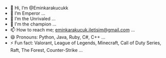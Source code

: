 - 👋 Hi, I’m @Eminkarakucukk
- 👀 I’m Emperor ...
- 🌱 I’m the Unrivaled ...
- 💞️ I'm the champion ...
- 📫 How to reach me; eminkarakucuk.iletisim@gmail.com ...
- 😄 Pronouns: Python, Java, Ruby, C#, C++ ...
- ⚡ Fun fact: Valorant, League of Legends, Minecraft, Call of Duty Series, Raft, The Forest, Counter-Strike ...

<!---
Eminkarakucukk/Eminkarakucukk is a ✨ special ✨ repository because its `README.md` (this file) appears on your GitHub profile.
You can click the Preview link to take a look at your changes.
--->
